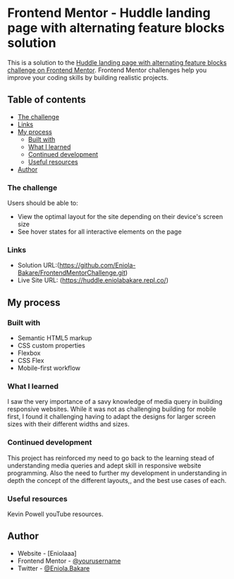 # Frontend Mentor - Huddle landing page with alternating feature blocks solution

This is a solution to the [Huddle landing page with alternating feature blocks challenge on Frontend Mentor](https://www.frontendmentor.io/challenges/huddle-landing-page-with-alternating-feature-blocks-5ca5f5981e82137ec91a5100). Frontend Mentor challenges help you improve your coding skills by building realistic projects. 

## Table of contents

  - [The challenge](#the-challenge)
  - [Links](#links)
- [My process](#my-process)
  - [Built with](#built-with)
  - [What I learned](#what-i-learned)
  - [Continued development](#continued-development)
  - [Useful resources](#useful-resources)
- [Author](#author)


### The challenge

Users should be able to:

- View the optimal layout for the site depending on their device's screen size
- See hover states for all interactive elements on the page

### Links

- Solution URL:(https://github.com/Eniola-Bakare/FrontendMentorChallenge.git)
- Live Site URL: (https://huddle.eniolabakare.repl.co/)

## My process

### Built with

- Semantic HTML5 markup
- CSS custom properties
- Flexbox
- CSS Flex
- Mobile-first workflow

### What I learned

I saw the very importance of a savy knowledge of media query in building responsive websites. While it was not as challenging building for mobile first, I found it challenging having to adapt the designs for larger screen sizes with their different widths and sizes.

### Continued development

This project has reinforced my need to go back to the learning stead of understanding media queries and adept skill in responsive website programming.
Also the need to further my development in understanding in depth the concept of the different layouts,, and the best use cases of each.


### Useful resources
Kevin Powell youTube resources.

## Author

- Website - [Eniolaaa] 
- Frontend Mentor - [@yourusername](https://www.frontendmentor.io/profile/yourusername)
- Twitter - [@Eniola.Bakare](https://www.twitter.com/Eniola.Bakare)
